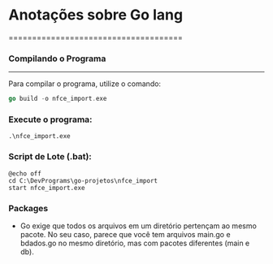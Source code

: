 # Anotações sobre Go lang
=====================================

### Compilando o Programa
-------------------------

Para compilar o programa, utilize o comando:
```go
go build -o nfce_import.exe
```
### Execute o programa:
```shell
.\nfce_import.exe
```

### Script de Lote (.bat):
```batch
@echo off
cd C:\DevPrograms\go-projetos\nfce_import
start nfce_import.exe
```

### Packages
- Go exige que todos os arquivos em um diretório pertençam ao mesmo pacote. No seu caso, parece que você tem arquivos main.go e bdados.go no mesmo diretório, mas com pacotes diferentes (main e db).
